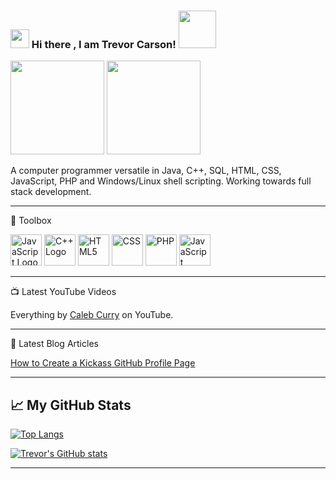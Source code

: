 ### <img src="https://raw.githubusercontent.com/MartinHeinz/MartinHeinz/master/wave.gif" width="30px"> Hi there , I am Trevor Carson! <img src="https://i.pinimg.com/originals/96/a6/a2/96a6a24f5bce47269420b36915a1d800.gif" width="60px">

[<img src="https://img.shields.io/badge/LinkedIn-LinkedIn%20Profile-blue" width="150px">](https://linkedin.com/in/trevor-carson-81a3b0205)
[<img src="https://https://img.shields.io/badge/-Trevor%20Carson's%20--%20Webpage-green" width="150px">](https://trevor-carson.github.io/)

A computer programmer versatile in Java, C++, SQL, HTML, CSS, JavaScript, PHP and Windows/Linux shell scripting. Working towards full stack development.



--------

🧰 Toolbox

<img src="https://cdn.worldvectorlogo.com/logos/java-4.svg" alt="JavaScript Logo" width="50" height="50"/> <img src="https://cdn.worldvectorlogo.com/logos/c.svg" alt="C++ Logo" width="50" height="50"/> <img src="https://cdn.worldvectorlogo.com/logos/html5-2.svg" alt="HTML5" width="50" height="50"/> <img src="https://cdn.worldvectorlogo.com/logos/css-3.svg" alt="CSS" width="50" height="50"/> <img src="https://cdn.worldvectorlogo.com/logos/php.svg" alt="PHP" width="50" height="50"/> <img src="https://cdn.worldvectorlogo.com/logos/javascript-1.svg" alt="JavaScript" width="50" height="50"/>

--------

📺 Latest YouTube Videos

Everything by [Caleb Curry](https://www.youtube.com/channel/UCZUyPT9DkJWmS_DzdOi7RIA) on YouTube.

--------

📘 Latest Blog Articles

[How to Create a Kickass GitHub Profile Page](https://dev.to/codeloungedev/how-to-create-a-kickass-github-profile-page-408a)
    
--------

## &#x1f4c8; My GitHub Stats

[![Top Langs](https://github-readme-stats.vercel.app/api/top-langs/?username=trevor-carson&theme=radical)](https://github.com/trevor-carson/github-readme-stats)

[![Trevor's GitHub stats](https://github-readme-stats.vercel.app/api?username=trevor-carson&theme=radical)](https://github.com/trevor-carson/github-readme-stats)

--------

<!--
**Trevor-Carson/Trevor-Carson** is a ✨ _special_ ✨ repository because its `README.md` (this file) appears on your GitHub profile.

Here are some ideas to get you started:

- 🔭 I’m currently working on ...
- 🌱 I’m currently learning ...
- 👯 I’m looking to collaborate on ...
- 🤔 I’m looking for help with ...
- 💬 Ask me about ...
- 📫 How to reach me: ...
- 😄 Pronouns: ...
- ⚡ Fun fact: ...
-->

